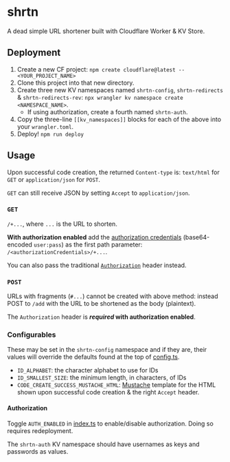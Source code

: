# shrtn

A dead simple URL shortener built with Cloudflare Worker & KV Store.

## Deployment

1. Create a new CF project: `npm create cloudflare@latest -- <YOUR_PROJECT_NAME>`
1. Clone this project into that new directory.
1. Create three new KV namespaces named `shrtn-config`, `shrtn-redirects` & `shrtn-redirects-rev`: `npx wrangler kv namespace create <NAMESPACE_NAME>`.
    - If using authorization, create a fourth named `shrtn-auth`.
1. Copy the three-line `[[kv_namespaces]]` blocks for each of the above into your `wrangler.toml`.
1. Deploy! `npm run deploy`

## Usage

Upon successful code creation, the returned `Content-type` is: `text/html` for `GET` or `application/json` for `POST`.

`GET` can still receive JSON by setting `Accept` to `application/json`.

### `GET`

`/+...`, where `...` is the URL to shorten.

**With authorization enabled** add the [authorization credentials](https://developer.mozilla.org/en-US/docs/Web/HTTP/Headers/WWW-Authenticate#basic_authentication) (base64-encoded `user:pass`) as the first path parameter: `/<authorizationCredentials>/+...`.

You can also pass the traditional [`Authorization`](https://developer.mozilla.org/en-US/docs/Web/HTTP/Headers/Authorization) header instead.

### `POST`

URLs with fragments (`#...`) cannot be created with above method: instead POST to `/add` with the URL to be shortened as the body (plaintext).

The `Authorization` header is ***required* with authorization enabled**.

### Configurables

These may be set in the `shrtn-config` namespace and if they are, their values will override the defaults found at the top of [config.ts](src/config.ts).

* `ID_ALPHABET`: the character alphabet to use for IDs
* `ID_SMALLEST_SIZE`: the minimum length, in characters, of IDs
* `CODE_CREATE_SUCCESS_MUSTACHE_HTML`: [Mustache](https://mustache.github.io/mustache.5.html) template for the HTML shown upon successful code creation & the right `Accept` header.

#### Authorization

Toggle `AUTH_ENABLED` in [index.ts](./src/index.ts) to enable/disable authorization. Doing so requires redeployment.

The `shrtn-auth` KV namespace should have usernames as keys and passwords as values.